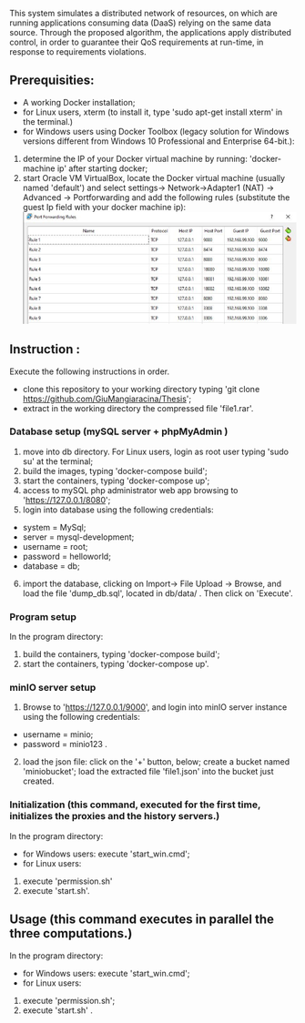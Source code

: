 This system simulates a distributed network of resources, on which are running applications consuming data (DaaS) relying on the same data source. Through the proposed algorithm, the applications apply distributed control, in order to guarantee their QoS requirements at run-time, in response to requirements violations.
## Prerequisities:
- A working Docker installation;
- for Linux users, xterm (to install it, type 'sudo apt-get install xterm' in the terminal.)
- for Windows users using Docker Toolbox (legacy solution for Windows versions different from Windows 10 Professional and Enterprise 64-bit.):
 1. determine the IP of your Docker virtual machine by running: 'docker-machine ip' after starting docker;
 2. start Oracle VM VirtualBox, locate the Docker virtual machine (usually named 'default') and select settings-> Network->Adapter1 (NAT) -> Advanced -> Portforwarding and add the following rules (substitute the guest Ip field with your docker machine ip):
 ![](https://github.com/GiuMangiaracina/Thesis/blob/master/ports.JPG)
 
## Instruction : 
Execute the following instructions in order.

- clone this repository to your working directory typing 'git clone https://github.com/GiuMangiaracina/Thesis';
- extract in the working directory the compressed file  'file1.rar'.
### Database setup (mySQL server + phpMyAdmin )
1. move into  db directory. For Linux users, login as root user typing 'sudo su' at the terminal;
2. build the images, typing 'docker-compose build';
3. start the containers, typing 'docker-compose up';
4. access to mySQL php administrator web app browsing to 'https://127.0.0.1/8080';
5. login into database using the following credentials: 
 - system = MySql;
 - server = mysql-development;
 - username = root;
 - password = helloworld;
 - database = db;
6. import the database, clicking on Import-> File Upload -> Browse, and load the file 'dump_db.sql', located in db/data/ . Then click on 'Execute'.
### Program setup
In the program directory:
1. build the containers, typing 'docker-compose build';
2. start the containers, typing 'docker-compose up'.
### minIO server setup
1. Browse to 'https://127.0.0.1/9000', and login into minIO server instance using the following credentials: 
- username = minio;
- password = minio123 .
2. load the json file: click on the '+' button, below; create a bucket named 'miniobucket'; load the extracted file 'file1.json' into the bucket just created.

### Initialization (this command, executed for the first time, initializes the proxies and the history servers.)
In the program directory:

- for Windows users: execute 'start_win.cmd';
- for Linux users: 
1. execute 'permission.sh'
2. execute 'start.sh'.
## Usage (this command executes in parallel the three computations.)
In the program directory:
- for Windows users:
execute 'start_win.cmd';
- for Linux users:
1. execute 'permission.sh';
2. execute 'start.sh' .
